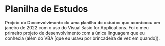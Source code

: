 # Planilha de Estudos
Projeto de Desenvolvimento de uma planilha de estudos que aconteceu em janeiro de 2022 com o uso do Visual Basic for Applications. Foi o meu primeiro projeto de desenvolvimento com a única linguagem que eu conhecia (além do VBA [que eu usava por brincadeira de vez em quando]).
